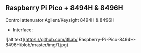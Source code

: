 ## Raspberry Pi Pico + 8494H & 8496H
Control attenuator Agilent/Keysight 8494H &amp; 8496H

+ Interface:

![alt text](https://github.com/itllab/
Raspberry-Pi-Pico-8494H-8496H/blob/master/img/1.jpg)

